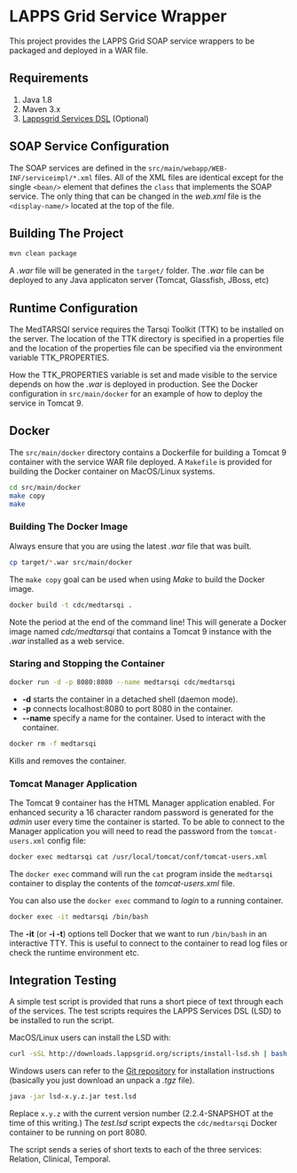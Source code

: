 # LAPPS Grid Service Wrapper

This project provides the LAPPS Grid SOAP service wrappers to be packaged and deployed in a WAR file.

## Requirements

1. Java 1.8
1. Maven 3.x
1. [Lappsgrid Services DSL](https://github.com/lappsgrid-incubator/org.anc.lapps.dsl) (Optional)

## SOAP Service Configuration

The SOAP services are defined in the `src/main/webapp/WEB-INF/serviceimpl/*.xml` files.  All of the XML files are identical except for the single `<bean/>` element that defines the `class` that implements the SOAP service.  The only thing that can be changed in the *web.xml* file is the `<display-name/>` located at the top of the file.

## Building The Project

```bash
mvn clean package
```

A *.war* file will be generated in the `target/` folder.  The *.war* file can be deployed to any Java applicaton server (Tomcat, Glassfish, JBoss, etc)

## Runtime Configuration

The MedTARSQI service requires the Tarsqi Toolkit (TTK) to be installed on the server. The location of the TTK directory is specified in a properties file and the location of the properties file can be specified via the environment variable TTK_PROPERTIES. 

How the TTK_PROPERTIES variable is set and made visible to the service depends on how the *.war* is deployed in production.  See the Docker configuration in `src/main/docker` for an example of how to deploy the service in Tomcat 9.

## Docker

The `src/main/docker` directory contains a Dockerfile for building a Tomcat 9 container with the  service WAR file deployed.  A `Makefile` is provided for building the Docker container on MacOS/Linux systems.

```bash
cd src/main/docker
make copy
make
```

### Building The Docker Image

Always ensure that you are using the latest *.war* file that was built.

```bash
cp target/*.war src/main/docker
```

The `make copy` goal can be used when using *Make* to build the Docker image.

```bash
docker build -t cdc/medtarsqi .
```

Note the period at the end of the command line!  This will generate a Docker image named *cdc/medtarsqi* that contains a Tomcat 9 instance with the *.war* installed as a web service.

### Staring and Stopping the Container

```bash
docker run -d -p 8080:8080 --name medtarsqi cdc/medtarsqi
```

- **-d** starts the container in a detached shell (daemon mode).
- **-p** connects localhost:8080 to port 8080 in the container.
- **--name** specify a name for the container. Used to interact with the container.

```bash
docker rm -f medtarsqi
```
Kills and removes the container.

### Tomcat Manager Application

The Tomcat 9 container has the HTML Manager application enabled. For enhanced security a 16 character random password is generated for the *admin* user every time the container is started.  To be able to connect to the Manager application you will need to read the password from the `tomcat-users.xml` config file:

```bash
docker exec medtarsqi cat /usr/local/tomcat/conf/tomcat-users.xml
```

The `docker exec` command will run the `cat` program inside the `medtarsqi` container to display the contents of the *tomcat-users.xml* file.

You can also use the `docker exec` command to *login* to a running container.

```bash
docker exec -it medtarsqi /bin/bash
```
The **-it** (or **-i -t**) options tell Docker that we want to run `/bin/bash` in an interactive TTY. This is useful to connect to the container to read log files or check the runtime environment etc.

## Integration Testing

A simple test script is provided that runs a short piece of text through each of the services.  The test scripts requires the LAPPS Services DSL (LSD) to be installed to run the script.

MacOS/Linux users can install the LSD with:

```bash
curl -sSL http://downloads.lappsgrid.org/scripts/install-lsd.sh | bash
```

Windows users can refer to the [Git repository](https://github.com/lappsgrid-incubator/org.anc.lapps.dsl) for installation instructions (basically you just download an unpack a *.tgz* file).

```bash
java -jar lsd-x.y.z.jar test.lsd
```

Replace `x.y.z` with the current version number (2.2.4-SNAPSHOT at the time of this writing.) The *test.lsd* script expects the `cdc/medtarsqi` Docker container to be running on port 8080.
 
 The script sends a series of short texts to each of the three services: Relation, Clinical, Temporal. 